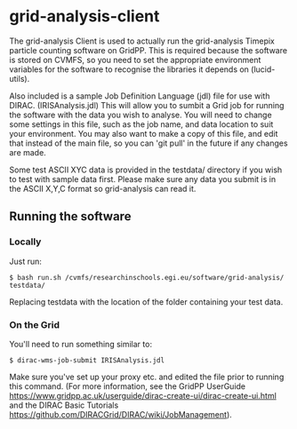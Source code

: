 # grid-analysis-client
The grid-analysis Client is used to actually run the grid-analysis Timepix particle counting software on GridPP.
This is required because the software is stored on CVMFS, so you need to set the appropriate environment variables for the software to recognise the libraries it depends on (lucid-utils).

Also included is a sample Job Definition Language (jdl) file for use with DIRAC. (IRISAnalysis.jdl) This will allow you to sumbit a Grid job for running the software with the data you wish to analyse.
You will need to change some settings in this file, such as the job name, and data location to suit your environment.
You may also want to make a copy of this file, and edit that instead of the main file, so you can 'git pull' in the future if any changes are made.

Some test ASCII XYC data is provided in the testdata/ directory if you wish to test with sample data first.
Please make sure any data you submit is in the ASCII X,Y,C format so grid-analysis can read it.

## Running the software
### Locally
Just run:
```shell
$ bash run.sh /cvmfs/researchinschools.egi.eu/software/grid-analysis/ testdata/
```
Replacing testdata with the location of the folder containing your test data.

### On the Grid

You'll need to run something similar to:
```shell
$ dirac-wms-job-submit IRISAnalysis.jdl
```
Make sure you've set up your proxy etc. and edited the file prior to running this command.
(For more information, see the GridPP UserGuide https://www.gridpp.ac.uk/userguide/dirac-create-ui/dirac-create-ui.html
  and the DIRAC Basic Tutorials https://github.com/DIRACGrid/DIRAC/wiki/JobManagement).
